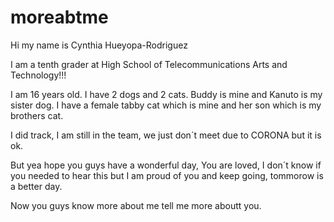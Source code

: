 # moreabtme

Hi my name is Cynthia Hueyopa-Rodriguez 

I am a tenth grader at High School of Telecommunications Arts and Technology!!! 

I am 16 years old. I have 2 dogs and 2 cats. Buddy is mine and Kanuto is my sister dog. I have a female tabby cat which is mine and her son which is
my brothers cat. 

I did track, I am still in the team, we just don´t meet due to CORONA but it is ok. 

But yea hope you guys have a wonderful day, You are loved, I don´t know if you needed to hear this but I am proud of you and keep going,
tommorow is a better day. 

Now you guys know more about me tell me more aboutt you. 